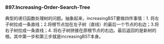 ### 897.Increasing-Order-Search-Tree

典型的递归函数处理树的问题。抽象起来，increasingBST要做四件事情：1. 将左子树拉成一条直线；2.将根节点加在左子树（直线）的最后一个节点的右边；3.将右子树拉成一条直线；4. 将右子树拼接在原根节点的右边。最后返回的是新树的根。其中第一步和第三步就是increasingBST本身。

